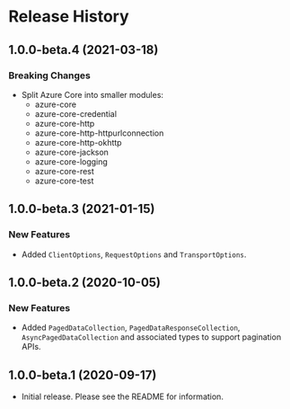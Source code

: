 # Release History

## 1.0.0-beta.4 (2021-03-18)

### Breaking Changes

- Split Azure Core into smaller modules:
    - azure-core
    - azure-core-credential
    - azure-core-http
    - azure-core-http-httpurlconnection
    - azure-core-http-okhttp
    - azure-core-jackson
    - azure-core-logging
    - azure-core-rest
    - azure-core-test

## 1.0.0-beta.3 (2021-01-15)

### New Features

- Added `ClientOptions`, `RequestOptions` and `TransportOptions`.

## 1.0.0-beta.2 (2020-10-05)

### New Features

- Added `PagedDataCollection`, `PagedDataResponseCollection`, `AsyncPagedDataCollection` and associated types to support pagination APIs.

## 1.0.0-beta.1 (2020-09-17)

- Initial release. Please see the README for information.

